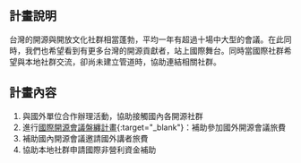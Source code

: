 ## 計畫說明

台灣的開源與開放文化社群相當蓬勃，平均一年有超過十場中大型的會議。在此同時，我們也希望看到有更多台灣的開源貢獻者，站上國際舞台。同時當國際社群希望與本地社群交流，卻尚未建立管道時，協助連結相關社群。

## 計畫內容

1. 與國外單位合作辦理活動，協助接觸國內各開源社群
2. 進行[國際開源會議盤纏計畫](https://g0v.hackpad.com/-DRAFT-55DD0cdzDpz){:target="_blank"}：補助參加國外開源會議旅費
3. 補助國內開源會議邀請國外講者旅費
4. 協助本地社群申請國際非營利資金補助